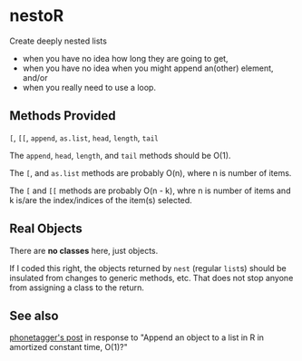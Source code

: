 # nestoR

Create deeply nested lists

 - when you have no idea how long they are going to get,
 - when you have no idea when you might append an(other) element, and/or
 - when you really need to use a loop.
 
## Methods Provided

`[`, `[[`, `append`, `as.list`, `head`, `length`, `tail`

The `append`, `head`, `length`, and `tail` methods should be O(1).

The `[`, and `as.list` methods are probably O(n), where n is number of items.

The `[` and `[[` methods are probably O(n - k), whre n is number of items and k is/are the index/indices of the item(s) selected.

## Real Objects

There are **no classes** here, just objects.

If I coded this right, the objects returned by `nest` (regular `list`s) should be insulated from changes to generic methods, etc. That does not stop anyone from assigning a class to the return.
 
## See also

[phonetagger's post](https://stackoverflow.com/questions/2436688/append-an-object-to-a-list-in-r-in-amortized-constant-time-o1) in response to "Append an object to a list in R in amortized constant time, O(1)?"
